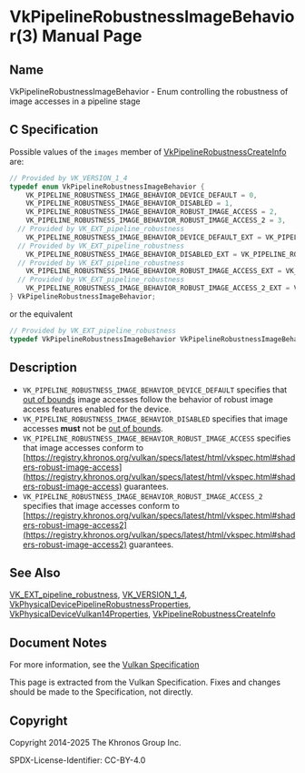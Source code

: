 # VkPipelineRobustnessImageBehavior(3) Manual Page

## Name

VkPipelineRobustnessImageBehavior - Enum controlling the robustness of image accesses in a pipeline stage



## [](#_c_specification)C Specification

Possible values of the `images` member of [VkPipelineRobustnessCreateInfo](https://registry.khronos.org/vulkan/specs/latest/man/html/VkPipelineRobustnessCreateInfo.html) are:

```c++
// Provided by VK_VERSION_1_4
typedef enum VkPipelineRobustnessImageBehavior {
    VK_PIPELINE_ROBUSTNESS_IMAGE_BEHAVIOR_DEVICE_DEFAULT = 0,
    VK_PIPELINE_ROBUSTNESS_IMAGE_BEHAVIOR_DISABLED = 1,
    VK_PIPELINE_ROBUSTNESS_IMAGE_BEHAVIOR_ROBUST_IMAGE_ACCESS = 2,
    VK_PIPELINE_ROBUSTNESS_IMAGE_BEHAVIOR_ROBUST_IMAGE_ACCESS_2 = 3,
  // Provided by VK_EXT_pipeline_robustness
    VK_PIPELINE_ROBUSTNESS_IMAGE_BEHAVIOR_DEVICE_DEFAULT_EXT = VK_PIPELINE_ROBUSTNESS_IMAGE_BEHAVIOR_DEVICE_DEFAULT,
  // Provided by VK_EXT_pipeline_robustness
    VK_PIPELINE_ROBUSTNESS_IMAGE_BEHAVIOR_DISABLED_EXT = VK_PIPELINE_ROBUSTNESS_IMAGE_BEHAVIOR_DISABLED,
  // Provided by VK_EXT_pipeline_robustness
    VK_PIPELINE_ROBUSTNESS_IMAGE_BEHAVIOR_ROBUST_IMAGE_ACCESS_EXT = VK_PIPELINE_ROBUSTNESS_IMAGE_BEHAVIOR_ROBUST_IMAGE_ACCESS,
  // Provided by VK_EXT_pipeline_robustness
    VK_PIPELINE_ROBUSTNESS_IMAGE_BEHAVIOR_ROBUST_IMAGE_ACCESS_2_EXT = VK_PIPELINE_ROBUSTNESS_IMAGE_BEHAVIOR_ROBUST_IMAGE_ACCESS_2,
} VkPipelineRobustnessImageBehavior;
```

or the equivalent

```c++
// Provided by VK_EXT_pipeline_robustness
typedef VkPipelineRobustnessImageBehavior VkPipelineRobustnessImageBehaviorEXT;
```

## [](#_description)Description

- `VK_PIPELINE_ROBUSTNESS_IMAGE_BEHAVIOR_DEVICE_DEFAULT` specifies that [out of bounds](https://registry.khronos.org/vulkan/specs/latest/html/vkspec.html#shaders-execution-memory-access-bounds) image accesses follow the behavior of robust image access features enabled for the device.
- `VK_PIPELINE_ROBUSTNESS_IMAGE_BEHAVIOR_DISABLED` specifies that image accesses **must** not be [out of bounds](https://registry.khronos.org/vulkan/specs/latest/html/vkspec.html#shaders-execution-memory-access-bounds).
- `VK_PIPELINE_ROBUSTNESS_IMAGE_BEHAVIOR_ROBUST_IMAGE_ACCESS` specifies that image accesses conform to [https://registry.khronos.org/vulkan/specs/latest/html/vkspec.html#shaders-robust-image-access](https://registry.khronos.org/vulkan/specs/latest/html/vkspec.html#shaders-robust-image-access) guarantees.
- `VK_PIPELINE_ROBUSTNESS_IMAGE_BEHAVIOR_ROBUST_IMAGE_ACCESS_2` specifies that image accesses conform to [https://registry.khronos.org/vulkan/specs/latest/html/vkspec.html#shaders-robust-image-access2](https://registry.khronos.org/vulkan/specs/latest/html/vkspec.html#shaders-robust-image-access2) guarantees.

## [](#_see_also)See Also

[VK\_EXT\_pipeline\_robustness](https://registry.khronos.org/vulkan/specs/latest/man/html/VK_EXT_pipeline_robustness.html), [VK\_VERSION\_1\_4](https://registry.khronos.org/vulkan/specs/latest/man/html/VK_VERSION_1_4.html), [VkPhysicalDevicePipelineRobustnessProperties](https://registry.khronos.org/vulkan/specs/latest/man/html/VkPhysicalDevicePipelineRobustnessProperties.html), [VkPhysicalDeviceVulkan14Properties](https://registry.khronos.org/vulkan/specs/latest/man/html/VkPhysicalDeviceVulkan14Properties.html), [VkPipelineRobustnessCreateInfo](https://registry.khronos.org/vulkan/specs/latest/man/html/VkPipelineRobustnessCreateInfo.html)

## [](#_document_notes)Document Notes

For more information, see the [Vulkan Specification](https://registry.khronos.org/vulkan/specs/latest/html/vkspec.html#VkPipelineRobustnessImageBehavior)

This page is extracted from the Vulkan Specification. Fixes and changes should be made to the Specification, not directly.

## [](#_copyright)Copyright

Copyright 2014-2025 The Khronos Group Inc.

SPDX-License-Identifier: CC-BY-4.0